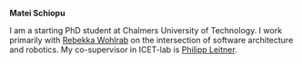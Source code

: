 <b> Matei Schiopu </b>

I am a starting PhD student at Chalmers University of Technology. I work primarily with <a href="https://rebekkaa.github.io">Rebekka Wohlrab</a> on the intersection of software architecture and robotics. My co-supervisor in ICET-lab is <a href="http://philippleitner.net">Philipp Leitner</a>.